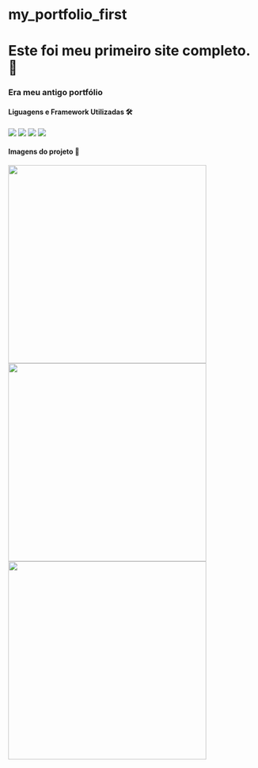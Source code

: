 # my_portfolio_first

<h1>Este foi meu primeiro site completo. 🤩</h1>

<h3>Era meu antigo portfólio</h3>

<h4>Liguagens e Framework Utilizadas 🛠</h4>

<a href=''><img src="https://img.shields.io/badge/CSS3-1572B6?style=for-the-badge&logo=css3&logoColor=white"></a>
<a href=''><img src="https://img.shields.io/badge/HTML5-E34F26?style=for-the-badge&logo=html5&logoColor=white"></a>
<a href=''><img src="https://img.shields.io/badge/JavaScript-323330?style=for-the-badge&logo=javascript&logoColor=F7DF1E"></a>
<a href=''><img src="https://img.shields.io/badge/Bootstrap-563D7C?style=for-the-badge&logo=bootstrap&logoColor=white"></a>
<br>

<h4>Imagens do projeto 📸</h4>

<img width="400" src="https://user-images.githubusercontent.com/83100757/196307520-561f7ed7-dd9d-4f6f-a558-35bd998d7417.png">
<img width="400" src="https://user-images.githubusercontent.com/83100757/196307278-414e77b2-3066-4249-af90-081cac36f30e.png">
<img width="400" src="https://user-images.githubusercontent.com/83100757/196307934-29c771e9-2231-455e-90ae-6b16ef5623f1.png">



